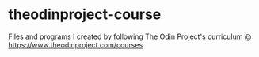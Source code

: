 # theodinproject-course
Files and programs I created by following The Odin Project's curriculum @ https://www.theodinproject.com/courses
